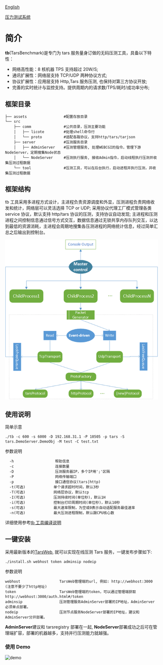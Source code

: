 [English](Benchmark.en.md)

[压力测试系统](../README.md)

# 简介

**tb**(TarsBenchmark)是专门为 tars 服务量身订做的无码压测工具，具备以下特性：

- 网络高性能：8 核机器 TPS 支持超过 20W/S;
- 通讯扩展性：网络层支持 TCP/UDP 两种协议方式;
- 协议扩展性：应用层支持 Http,Tars 服务压测, 也保持对第三方协议开放;
- 完善的实时统计与监控支持。提供周期内的请求数/TPS/耗时/成功率分布;

## 框架目录

```
├── assets                 #配置存放目录
└── src
    ├── comm               #公共目录，压测主要功能
    │   ├── licote         #处理shell命令行
    │   └── proto          #适配各路协议，支持http/tars/tarjson
    ├── server             #压测服务目录
    │   ├── AdminServer    #压测管理服务, 处理WEBCGI的指令，管理下游NodeServer，定期搜集Node状态
    │   └── NodeServer     #压测执行服务, 接收Admin指令，启动线程执行压测并收集压测过程数据
    └── tool               #压测工具，可以在后台执行，启动进程并执行压测，并收集压测过程数据
```

## 框架结构

tb 工具采用多进程方式设计，主进程负责资源调度和外显，压测进程负责网络收发和统计，网络层可以灵活选择 TCP or UDP; 采用协议代理工厂模式管理各类 service 协议，默认支持 http/tars 协议的压测，支持协议自动发现; 主进程和压测进程之间控制信息通过信号方式交互，数据信息通过无锁共享内存队列交互，以达到最低的资源消耗，主进程会周期地搜集各压测进程的网络统计信息，经过简单汇总之后输出到控制台。

![tb系统结构](../assets/tb-platform.png)

## 使用说明

简单示意

```text
./tb -c 600 -s 6000 -D 192.168.31.1 -P 10505 -p tars -S tars.DemoServer.DemoObj -M test -C test.txt
```

参数说明

```text
  -h                   帮助信息
  -c                   连接数量
  -D                   压测服务器IP，多个IP用';'区隔
  -P                   网络传输端口
  -p                   接口通信协议(tars|http)
  -t(可选)             单个请求超时时间，默认3秒
  -T(可选)             网络层协议，默认tcp
  -I(可选)             压测持续时间(单位秒)，默认1H
  -i(可选)             控制台打印周期时间(单位秒)，默认10秒
  -s(可选)             最大速率限制，为空或0表示自动适配服务最佳速率
  -n(可选)             最大压测进程限制，默认跟CPU核心数
```

详细使用参考[tb 工具编译说明](https://github.com/TarsCloud/TarsDocs/blob/master/benchmark/develop.md)

## <a id="QuickStart"></a>一键安装

采用最新版本的[TarsWeb](https://github.com/TarsCloud/TarsWeb), 就可以实现在线压测 Tars 服务，一键发布步骤如下:

```shell
./install.sh webhost token adminsip nodeip
```

参数说明

```text
webhost                  TarsWeb管理端的url, 例如: http://webhost:3000 (注意不要少了http地址)
token                    TarsWeb管理端的token，可以通过管理端获取http://webhost:3000/auth.html#/token
adminsip                 压测管理服务AdminServer部署的IP地址，AdminServer必须单点部署。
nodeip                   压测节点服务NodeServer部署的IP地址，建议和AdminServer分开部署。
```

**AdminServer**建议和 tarsregistry 部署在一起, **NodeServer**部署成功之后可在管理端扩容，部署的机器越多，支持并行压测能力就越强。

### 使用 Demo

![demo](../assets/demo_cn.gif)
